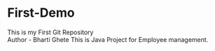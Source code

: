 # First-Demo
This is my First Git Repository
<br>
Author - Bharti Ghete 
This is Java Project for Employee management.
